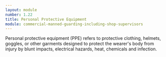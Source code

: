 ```yaml
---
layout: module
number: 1.22
title: Personal Protective Equipment
module: commercial-manned-guarding-including-shop-supervisors
---
```

Personal protective equipment (PPE) refers to protective clothing, helmets,
goggles, or other garments designed to protect the wearer's body from injury
by blunt impacts, electrical hazards, heat, chemicals and infection.


